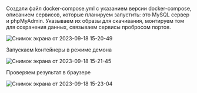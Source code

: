 
Создали файл docker-compose.yml с указанием версии docker-compose, описанием сервисов, которые планируем запустить: это  MySQL сервер и phpMyAdmin.
Указываем их образы для скачивания, монтируем том для сохранения данных, связываем сервисы пробросом портов.


![Снимок экрана от 2023-09-18 15-20-49](https://github.com/zmgmarina/desktop-tutorial/assets/113174444/d566d424-20c8-4f2c-8b2d-874b5fb759f8)


Запускаем koнтейнеры в режиме демона


![Снимок экрана от 2023-09-18 15-21-45](https://github.com/zmgmarina/desktop-tutorial/assets/113174444/ba62dc6f-30dd-4c31-80b9-435f6518b343)


Проверяем результат в браузере 

![Снимок экрана от 2023-09-18 15-23-04](https://github.com/zmgmarina/desktop-tutorial/assets/113174444/b59947c2-dcb9-4795-8290-53577b54997d)
